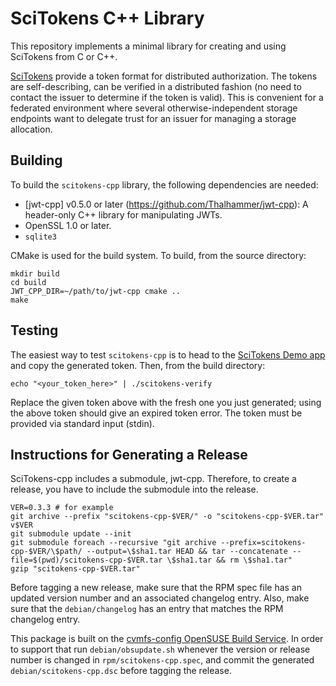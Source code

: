 
SciTokens C++ Library
=====================

This repository implements a minimal library for creating and using SciTokens from C or C++.

[SciTokens](https://scitokens.org) provide a token format for distributed authorization.  The
tokens are self-describing, can be verified in a distributed fashion (no need to contact the
issuer to determine if the token is valid).  This is convenient for a federated environment where
several otherwise-independent storage endpoints want to delegate trust for an issuer for
managing a storage allocation.

Building
--------

To build the `scitokens-cpp` library, the following dependencies are needed:

   - [jwt-cpp] v0.5.0 or later (https://github.com/Thalhammer/jwt-cpp): A header-only C++ library for manipulating
     JWTs.
   - OpenSSL 1.0 or later.
   - `sqlite3`

CMake is used for the build system.  To build, from the source directory:

```
mkdir build
cd build
JWT_CPP_DIR=~/path/to/jwt-cpp cmake ..
make
```

Testing
-------

The easiest way to test `scitokens-cpp` is to head to the [SciTokens Demo app](https://demo.scitokens.org)
and copy the generated token.  Then, from the build directory:

```
echo "<your_token_here>" | ./scitokens-verify
```

Replace the given token above with the fresh one you just generated; using the above token should give an expired
token error. The token must be provided via standard input (stdin).

Instructions for Generating a Release
-------------------------------------

SciTokens-cpp includes a submodule, jwt-cpp.  Therefore, to create a release, you have to include the submodule into the release.

    VER=0.3.3 # for example
    git archive --prefix "scitokens-cpp-$VER/" -o "scitokens-cpp-$VER.tar" v$VER
    git submodule update --init
    git submodule foreach --recursive "git archive --prefix=scitokens-cpp-$VER/\$path/ --output=\$sha1.tar HEAD && tar --concatenate --file=$(pwd)/scitokens-cpp-$VER.tar \$sha1.tar && rm \$sha1.tar"
    gzip "scitokens-cpp-$VER.tar"

Before tagging a new release, make sure that the RPM spec file has an updated
version number and an associated changelog entry.
Also, make sure that the ``debian/changelog`` has an entry that matches the
RPM changelog entry.

This package is built on the
[cvmfs-config OpenSUSE Build Service](https://build.opensuse.org/project/show/home:cvmfs:contrib).
In order to support that run `debian/obsupdate.sh` whenever the version
or release number is changed in `rpm/scitokens-cpp.spec`, and commit the
generated `debian/scitokens-cpp.dsc` before tagging the release.

